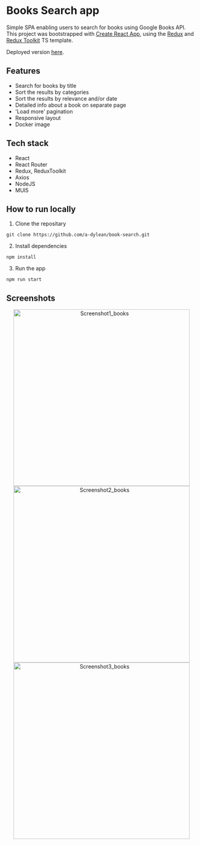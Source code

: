 # Books Search app #
Simple SPA enabling users to search for books using Google Books API. This project was bootstrapped with [Create React App](https://github.com/facebook/create-react-app), using the [Redux](https://redux.js.org/) and [Redux Toolkit](https://redux-toolkit.js.org/) TS template.

Deployed version [here](https://book-search-beryl.vercel.app/books/all).

## Features ##
* Search for books by title
* Sort the results by categories
* Sort the results by relevance and/or date
* Detailed info about a book on separate page
* 'Load more' pagination
* Responsive layout
* Docker image

## Tech stack ##
* React
* React Router
* Redux, ReduxToolkit
* Axios
* NodeJS
* MUI5

## How to run locally ##
1. Clone the repositary
```
git clone https://github.com/a-dylean/book-search.git
```
2. Install dependencies
```
npm install
```
3. Run the app
```
npm run start
```

## Screenshots ##
<p align="center" width="100%">
  <img width="466" alt="Screenshot1_books" src="https://github.com/a-dylean/book-search/assets/83976465/c1c4bac4-5f9c-4b4c-af68-13e276a05d01">
  <img width="466" alt="Screenshot2_books" src="https://github.com/a-dylean/book-search/assets/83976465/405812c2-3eb7-4ed2-9039-14ef60641e35">
  <img width="466" alt="Screenshot3_books" src="https://github.com/a-dylean/book-search/assets/83976465/750f23bf-8006-4e07-9a29-fb7fd7ce3e83">
</p>


